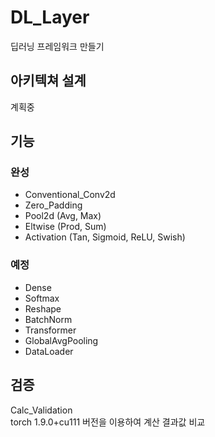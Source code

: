 DL_Layer
=============
딥러닝 프레임워크 만들기

아키텍쳐 설계
------------
계획중



기능
------------
### 완성

- Conventional_Conv2d
- Zero_Padding
- Pool2d (Avg, Max)
- Eltwise (Prod, Sum)
- Activation (Tan, Sigmoid, ReLU, Swish)

### 예정
- Dense
- Softmax
- Reshape
- BatchNorm
- Transformer
- GlobalAvgPooling
- DataLoader

검증
-------------
Calc_Validation   
torch 1.9.0+cu111 버전을 이용하여 계산 결과값 비교

